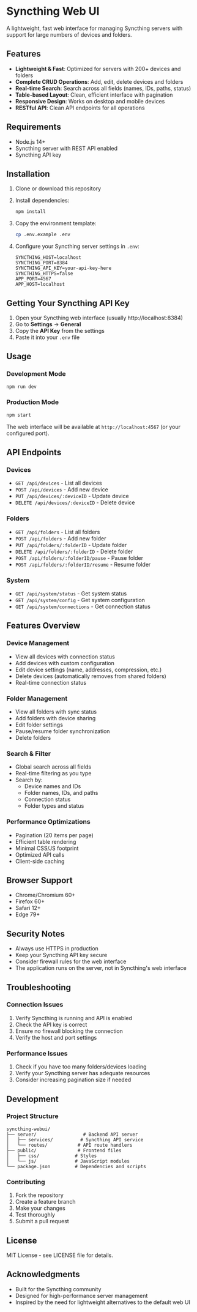 # Syncthing Web UI

A lightweight, fast web interface for managing Syncthing servers with support for large numbers of devices and folders.

## Features

- **Lightweight & Fast**: Optimized for servers with 200+ devices and folders
- **Complete CRUD Operations**: Add, edit, delete devices and folders
- **Real-time Search**: Search across all fields (names, IDs, paths, status)
- **Table-based Layout**: Clean, efficient interface with pagination
- **Responsive Design**: Works on desktop and mobile devices
- **RESTful API**: Clean API endpoints for all operations

## Requirements

- Node.js 14+ 
- Syncthing server with REST API enabled
- Syncthing API key

## Installation

1. Clone or download this repository
2. Install dependencies:
   ```bash
   npm install
   ```

3. Copy the environment template:
   ```bash
   cp .env.example .env
   ```

4. Configure your Syncthing server settings in `.env`:
   ```env
   SYNCTHING_HOST=localhost
   SYNCTHING_PORT=8384
   SYNCTHING_API_KEY=your-api-key-here
   SYNCTHING_HTTPS=false
   APP_PORT=4567
   APP_HOST=localhost
   ```

## Getting Your Syncthing API Key

1. Open your Syncthing web interface (usually http://localhost:8384)
2. Go to **Settings** → **General**
3. Copy the **API Key** from the settings
4. Paste it into your `.env` file

## Usage

### Development Mode
```bash
npm run dev
```

### Production Mode
```bash
npm start
```

The web interface will be available at `http://localhost:4567` (or your configured port).

## API Endpoints

### Devices
- `GET /api/devices` - List all devices
- `POST /api/devices` - Add new device
- `PUT /api/devices/:deviceID` - Update device
- `DELETE /api/devices/:deviceID` - Delete device

### Folders
- `GET /api/folders` - List all folders
- `POST /api/folders` - Add new folder
- `PUT /api/folders/:folderID` - Update folder
- `DELETE /api/folders/:folderID` - Delete folder
- `POST /api/folders/:folderID/pause` - Pause folder
- `POST /api/folders/:folderID/resume` - Resume folder

### System
- `GET /api/system/status` - Get system status
- `GET /api/system/config` - Get system configuration
- `GET /api/system/connections` - Get connection status

## Features Overview

### Device Management
- View all devices with connection status
- Add devices with custom configuration
- Edit device settings (name, addresses, compression, etc.)
- Delete devices (automatically removes from shared folders)
- Real-time connection status

### Folder Management
- View all folders with sync status
- Add folders with device sharing
- Edit folder settings
- Pause/resume folder synchronization
- Delete folders

### Search & Filter
- Global search across all fields
- Real-time filtering as you type
- Search by:
  - Device names and IDs
  - Folder names, IDs, and paths
  - Connection status
  - Folder types and status

### Performance Optimizations
- Pagination (20 items per page)
- Efficient table rendering
- Minimal CSS/JS footprint
- Optimized API calls
- Client-side caching

## Browser Support

- Chrome/Chromium 60+
- Firefox 60+
- Safari 12+
- Edge 79+

## Security Notes

- Always use HTTPS in production
- Keep your Syncthing API key secure
- Consider firewall rules for the web interface
- The application runs on the server, not in Syncthing's web interface

## Troubleshooting

### Connection Issues
1. Verify Syncthing is running and API is enabled
2. Check the API key is correct
3. Ensure no firewall blocking the connection
4. Verify the host and port settings

### Performance Issues
1. Check if you have too many folders/devices loading
2. Verify your Syncthing server has adequate resources
3. Consider increasing pagination size if needed

## Development

### Project Structure
```
syncthing-webui/
├── server/                 # Backend API server
│   ├── services/          # Syncthing API service
│   └── routes/           # API route handlers
├── public/               # Frontend files
│   ├── css/             # Styles
│   └── js/              # JavaScript modules
└── package.json         # Dependencies and scripts
```

### Contributing
1. Fork the repository
2. Create a feature branch
3. Make your changes
4. Test thoroughly
5. Submit a pull request

## License

MIT License - see LICENSE file for details.

## Acknowledgments

- Built for the Syncthing community
- Designed for high-performance server management
- Inspired by the need for lightweight alternatives to the default web UI
